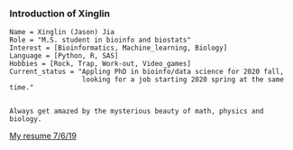 ### Introduction of Xinglin

    Name = Xinglin (Jason) Jia 
    Role = "M.S. student in bioinfo and biostats" 
    Interest = [Bioinformatics, Machine_learning, Biology] 
    Language = [Python, R, SAS] 
    Hobbies = [Rock, Trap, Work-out, Video_games] 
    Current_status = "Appling PhD in bioinfo/data science for 2020 fall,
                      looking for a job starting 2020 spring at the same time." 
  
  
    Always get amazed by the mysterious beauty of math, physics and biology.       

[My resume 7/6/19](Xinglin_Jason_Jia_resume_7_26_19.pdf)
